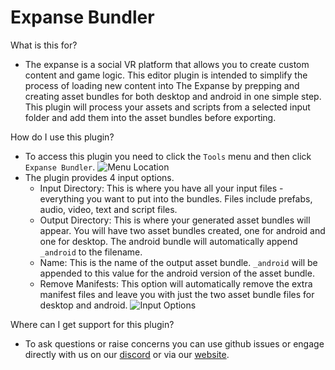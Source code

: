 # Expanse Bundler

What is this for? 
 - The expanse is a social VR platform that allows you to create custom content and game logic. 
 This editor plugin is intended to simplify the process of loading new content into The Expanse 
 by prepping and creating asset bundles for both desktop and android in one simple step. This 
 plugin will process your assets and scripts from a selected input folder and add them into the
 asset bundles before exporting. 
 
How do I use this plugin?
 - To access this plugin you need to click the `Tools` menu and then click `Expanse Bundler`.
 ![Menu Location](https://i.imgur.com/eYomakv.png)
 - The plugin provides 4 input options.
   - Input Directory: This is where you have all your input files - everything you want to put 
     into the bundles. Files include prefabs, audio, video, text and script files.
   - Output Directory: This is where your generated asset bundles will appear. You will have 
     two asset bundles created, one for android and one for desktop. The android bundle will 
     automatically append `_android` to the filename. 
   - Name: This is the name of the output asset bundle. `_android` will be appended to this 
     value for the android version of the asset bundle.
   - Remove Manifests: This option will automatically remove the extra manifest files and leave 
     you with just the two asset bundle files for desktop and android.
 ![Input Options](https://i.imgur.com/WyYAPOP.png)
     
Where can I get support for this plugin?
 - To ask questions or raise concerns you can use github issues or engage directly with us on our 
 [discord](https://discord.gg/xJ3M63W) or via our [website](https://theexpanse.app/support/).
  
 
